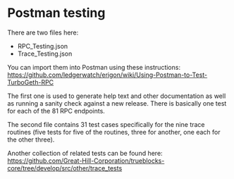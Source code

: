 # Postman testing

There are two files here:

- RPC_Testing.json
- Trace_Testing.json

You can import them into Postman using these
instructions: https://github.com/ledgerwatch/erigon/wiki/Using-Postman-to-Test-TurboGeth-RPC

The first one is used to generate help text and other documentation as well as running a sanity check against a new
release. There is basically one test for each of the 81 RPC endpoints.

The second file contains 31 test cases specifically for the nine trace routines (five tests for five of the routines,
three for another, one each for the other three).

Another collection of related tests can be found
here: https://github.com/Great-Hill-Corporation/trueblocks-core/tree/develop/src/other/trace_tests
